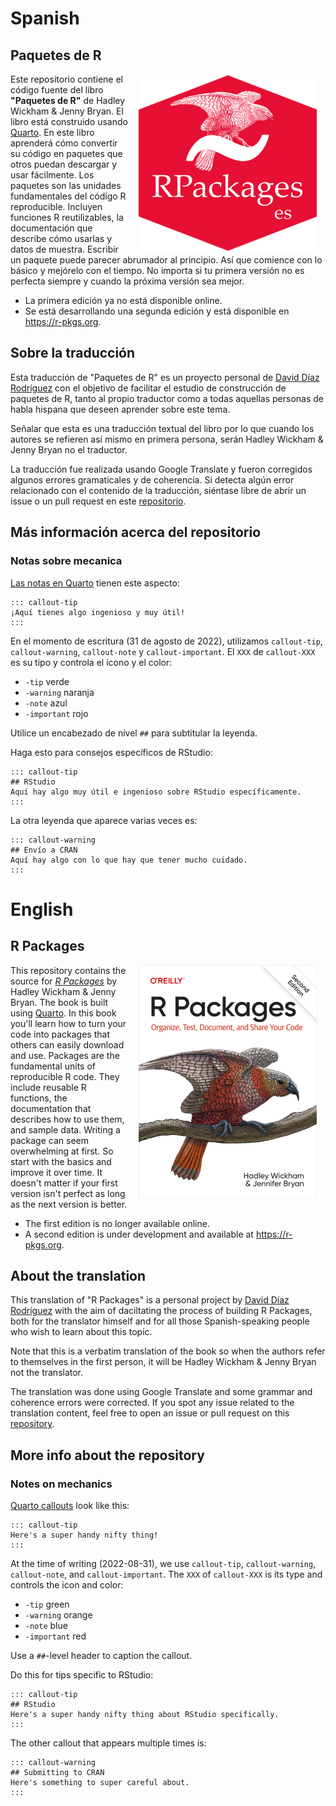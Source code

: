 # Spanish

## Paquetes de R

<a href="https://a.co/d/0kQeXbl"><img src="logo.png" alt="Cover image" width="285" height="285" align="right" style="margin: 0 1em 0 1em"/></a> Este repositorio contiene el código fuente del libro **"Paquetes de R"** de Hadley Wickham & Jenny Bryan.
El libro está construido usando [Quarto](https://quarto.org/).
En este libro aprenderá cómo convertir su código en paquetes que otros puedan descargar y usar fácilmente.
Los paquetes son las unidades fundamentales del código R reproducible.
Incluyen funciones R reutilizables, la documentación que describe cómo usarlas y datos de muestra.
Escribir un paquete puede parecer abrumador al principio.
Así que comience con lo básico y mejórelo con el tiempo.
No importa si tu primera versión no es perfecta siempre y cuando la próxima versión sea mejor.

-   La primera edición ya no está disponible online.
-   Se está desarrollando una segunda edición y está disponible en <https://r-pkgs.org>.

## Sobre la traducción

Esta traducción de "Paquetes de R" es un proyecto personal de [David Díaz Rodríguez](https://github.com/davidrsch) con el objetivo de facilitar el estudio de construcción de paquetes de R, tanto al propio traductor como a todas aquellas personas de habla hispana que deseen aprender sobre este tema.

Señalar que esta es una traducción textual del libro por lo que cuando los autores se refieren así mismo en primera persona, serán Hadley Wickham & Jenny Bryan no el traductor.

La traducción fue realizada usando Google Translate y fueron corregidos algunos errores gramaticales y de coherencia.
Si detecta algún error relacionado con el contenido de la traducción, siéntase libre de abrir un issue o un pull request en este [repositorio](https://github.com/davidrsch/r-pkgses).

## Más información acerca del repositorio

### Notas sobre mecanica

[Las notas en Quarto](https://quarto.org/docs/authoring/callouts.html) tienen este aspecto:

```         
::: callout-tip
¡Aquí tienes algo ingenioso y muy útil!
:::
```

En el momento de escritura (31 de agosto de 2022), utilizamos `callout-tip`, `callout-warning`, `callout-note` y `callout-important`.
El `XXX` de `callout-XXX` es su tipo y controla el ícono y el color:

-   `-tip` verde
-   `-warning` naranja
-   `-note` azul
-   `-important` rojo

Utilice un encabezado de nivel `##` para subtitular la leyenda.

Haga esto para consejos específicos de RStudio:

```         
::: callout-tip
## RStudio
Aquí hay algo muy útil e ingenioso sobre RStudio específicamente.
:::
```

La otra leyenda que aparece varias veces es:

```         
::: callout-warning
## Envío a CRAN
Aquí hay algo con lo que hay que tener mucho cuidado.
:::
```

# English

## R Packages

<a href="https://amzn.to/35Hn96s"><img src="images/cover-2e-small.png" alt="Cover image" width="285" align="right" style="margin: 0 1em 0 1em"/></a> This repository contains the source for [*R Packages*](https://tmwr.org) by Hadley Wickham & Jenny Bryan.
The book is built using [Quarto](https://quarto.org/).
In this book you'll learn how to turn your code into packages that others can easily download and use.
Packages are the fundamental units of reproducible R code.
They include reusable R functions, the documentation that describes how to use them, and sample data.
Writing a package can seem overwhelming at first.
So start with the basics and improve it over time.
It doesn't matter if your first version isn't perfect as long as the next version is better.

-   The first edition is no longer available online.
-   A second edition is under development and available at <https://r-pkgs.org>.

## About the translation

This translation of "R Packages" is a personal project by [David Díaz Rodríguez](https://github.com/davidrsch) with the aim of daciltating the process of building R Packages, both for the translator himself and for all those Spanish-speaking people who wish to learn about this topic.

Note that this is a verbatim translation of the book so when the authors refer to themselves in the first person, it will be Hadley Wickham & Jenny Bryan not the translator.

The translation was done using Google Translate and some grammar and coherence errors were corrected.
If you spot any issue related to the translation content, feel free to open an issue or pull request on this [repository](https://github.com/davidrsch/r-pkgses).

## More info about the repository

### Notes on mechanics

[Quarto callouts](https://quarto.org/docs/authoring/callouts.html) look like this:

```         
::: callout-tip
Here's a super handy nifty thing!
:::
```

At the time of writing (2022-08-31), we use `callout-tip`, `callout-warning`, `callout-note`, and `callout-important`.
The `XXX` of `callout-XXX` is its type and controls the icon and color:

-   `-tip` green
-   `-warning` orange
-   `-note` blue
-   `-important` red

Use a `##`-level header to caption the callout.

Do this for tips specific to RStudio:

```         
::: callout-tip
## RStudio
Here's a super handy nifty thing about RStudio specifically.
:::
```

The other callout that appears multiple times is:

```         
::: callout-warning
## Submitting to CRAN
Here's something to super careful about.
:::
```
